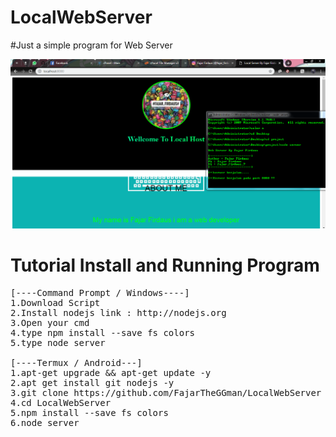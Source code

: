 # LocalWebServer
#Just a simple program for Web Server

![alt text](https://github.com/FajarTheGGman/LocalWebServer/blob/master/img/ss.PNG)

# Tutorial Install and Running Program
<pre>
[----Command Prompt / Windows----]
1.Download Script
2.Install nodejs link : http://nodejs.org
3.Open your cmd 
4.type npm install --save fs colors
5.type node server

[----Termux / Android---]
1.apt-get upgrade && apt-get update -y
2.apt get install git nodejs -y
3.git clone https://github.com/FajarTheGGman/LocalWebServer
4.cd LocalWebServer
5.npm install --save fs colors
6.node server
</pre>
